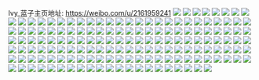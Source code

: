 Ivy_蓝子主页地址: https://weibo.com/u/2161959241 
![](https://wx4.sinaimg.cn/mw2000/80dce149gy1h8vhoc1yfkj22c0340b2b.jpg) 
![](https://wx4.sinaimg.cn/mw2000/80dce149gy1h8vhohfpxxj22802yo4qt.jpg) 
![](https://wx4.sinaimg.cn/mw2000/80dce149gy1h8vhojsqc7j22802you0z.jpg) 
![](https://wx4.sinaimg.cn/mw2000/80dce149gy1h8s614efwpj228h2zob2b.jpg) 
![](https://wx4.sinaimg.cn/mw2000/80dce149gy1h8ju826ndkj22802yox6r.jpg) 
![](https://wx4.sinaimg.cn/mw2000/80dce149gy1h8ju7vwxjqj22802yoe83.jpg) 
![](https://wx4.sinaimg.cn/mw2000/80dce149gy1h8ju7tz8mej227s2df4qr.jpg) 
![](https://wx4.sinaimg.cn/mw2000/80dce149gy1h8ju84v6hkj22802yox6r.jpg) 
![](https://wx4.sinaimg.cn/mw2000/80dce149gy1h8juh4g9jrj22802yokjn.jpg) 
![](https://wx4.sinaimg.cn/mw2000/80dce149gy1h8ju7ppm5ij22c02ev1ky.jpg) 
![](https://wx4.sinaimg.cn/mw2000/80dce149gy1h8ju86ehiij22c0340x6q.jpg) 
![](https://wx4.sinaimg.cn/mw2000/80dce149gy1h8jueh67iyj22c0340npe.jpg) 
![](https://wx4.sinaimg.cn/mw2000/80dce149gy1h8e3ybya0vj229g30mnpd.jpg) 
![](https://wx4.sinaimg.cn/mw2000/80dce149gy1h8e3ye06dfj223a2xjnpd.jpg) 
![](https://wx4.sinaimg.cn/mw2000/80dce149gy1h8e3yd0xlsj22422wox6p.jpg) 
![](https://wx4.sinaimg.cn/mw2000/80dce149gy1h83frl8bykj22802yo4qs.jpg) 
![](https://wx4.sinaimg.cn/mw2000/80dce149gy1h83frhoqrlj22802yob2c.jpg) 
![](https://wx4.sinaimg.cn/mw2000/80dce149gy1h83fd52uwej22802yohdw.jpg) 
![](https://wx4.sinaimg.cn/mw2000/80dce149gy1h83fd6evyrj22c03401kz.jpg) 
![](https://wx4.sinaimg.cn/mw2000/80dce149gy1h83fdwp72uj22c0340u0y.jpg) 
![](https://wx4.sinaimg.cn/mw2000/80dce149gy1h83fd7nhe2j22c0340qv6.jpg) 
![](https://wx4.sinaimg.cn/mw2000/80dce149gy1h82c68o78vj234f22xhdt.jpg) 
![](https://wx4.sinaimg.cn/mw2000/80dce149gy1h82c4ai2egj233c2277wi.jpg) 
![](https://wx4.sinaimg.cn/mw2000/80dce149gy1h82c49pxeqj234v238u0x.jpg) 
![](https://wx4.sinaimg.cn/mw2000/80dce149gy1h82ck9u44qj20yi3mvnpd.jpg) 
![](https://wx4.sinaimg.cn/mw2000/80dce149gy1h82ckapdg8j20yi2gs4qp.jpg) 
![](https://wx4.sinaimg.cn/mw2000/80dce149gy1h7y4l8kv54j20u0140k3l.jpg) 
![](https://wx4.sinaimg.cn/mw2000/80dce149gy1h7y4244focj220h2qohdu.jpg) 
![](https://wx4.sinaimg.cn/mw2000/80dce149gy1h7y42a8z89j22802yonpg.jpg) 
![](https://wx4.sinaimg.cn/mw2000/80dce149gy1h7y4220ig9j22c0340npd.jpg) 
![](https://wx4.sinaimg.cn/mw2000/80dce149gy1h7y426jhf9j224d2svb2b.jpg) 
![](https://wx4.sinaimg.cn/mw2000/80dce149gy1h7y42dvfs0j22802yoe84.jpg) 
![](https://wx4.sinaimg.cn/mw2000/80dce149gy1h7y428cx1gj22802yob2c.jpg) 
![](https://wx4.sinaimg.cn/mw2000/80dce149gy1h7y42597yfj21ub2llhdu.jpg) 
![](https://wx4.sinaimg.cn/mw2000/80dce149gy1h7y42c676aj225r2w3e83.jpg) 
![](https://wx4.sinaimg.cn/mw2000/80dce149gy1h7y4230aesj2247306hdu.jpg) 
![](https://wx4.sinaimg.cn/mw2000/80dce149gy1h7y41w3onfj22c03407wk.jpg) 
![](https://wx4.sinaimg.cn/mw2000/80dce149gy1h7y48bgaa2j22c0340e82.jpg) 
![](https://wx4.sinaimg.cn/mw2000/80dce149gy1h7y41ud10zj22c0340u0z.jpg) 
![](https://wx4.sinaimg.cn/mw2000/80dce149gy1h7y443d7mdj22c0340qv7.jpg) 
![](https://wx4.sinaimg.cn/mw2000/80dce149gy1h7y4c3hoa5j23402c0hdu.jpg) 
![](https://wx4.sinaimg.cn/mw2000/80dce149gy1h7y42hbob5j20zk1r645g.jpg) 
![](https://wx4.sinaimg.cn/mw2000/80dce149gy1h7umj0q0hmj235s2dcx6r.jpg) 
![](https://wx4.sinaimg.cn/mw2000/80dce149gy1h7r61scfipj20t41orwkc.jpg) 
![](https://wx4.sinaimg.cn/mw2000/80dce149gy1h7pt8jziu9j228h2zrqv6.jpg) 
![](https://wx4.sinaimg.cn/mw2000/80dce149gy1h7pt9370d0j230u25w4qr.jpg) 
![](https://wx4.sinaimg.cn/mw2000/80dce149gy1h7pt8nhsgaj226m2rh1kz.jpg) 
![](https://wx4.sinaimg.cn/mw2000/80dce149gy1h7pt8ig2pgj22c034lqv6.jpg) 
![](https://wx4.sinaimg.cn/mw2000/80dce149gy1h7pt8qf1drj22c0340qv7.jpg) 
![](https://wx4.sinaimg.cn/mw2000/80dce149gy1h7pt8ww1pdj22c0340e83.jpg) 
![](https://wx4.sinaimg.cn/mw2000/80dce149gy1h7pt90b533j22c034lhdw.jpg) 
![](https://wx4.sinaimg.cn/mw2000/80dce149gy1h7pt8tgrq2j22c0340kjn.jpg) 
![](https://wx4.sinaimg.cn/mw2000/80dce149gy1h7pt96vb42j22c0340qv5.jpg) 
![](https://wx4.sinaimg.cn/mw2000/80dce149gy1h7ppg77mpjj21nq2yokjm.jpg) 
![](https://wx4.sinaimg.cn/mw2000/80dce149gy1h7pplzc36yj21nx2vw7wi.jpg) 
![](https://wx4.sinaimg.cn/mw2000/80dce149gy1h7ppg48edmj21o02yo1kz.jpg) 
![](https://wx4.sinaimg.cn/mw2000/80dce149gy1h7ppg0nmxej21o02yonpe.jpg) 
![](https://wx4.sinaimg.cn/mw2000/80dce149gy1h7ppga6pvgj21nq2yoqv6.jpg) 
![](https://wx4.sinaimg.cn/mw2000/80dce149gy1h7ppge1tmtj22802you0z.jpg) 
![](https://wx4.sinaimg.cn/mw2000/80dce149gy1h7ppgi4cr8j21o02yoe83.jpg) 
![](https://wx4.sinaimg.cn/mw2000/80dce149gy1h7ppglvtgqj22c0340npe.jpg) 
![](https://wx4.sinaimg.cn/mw2000/80dce149gy1h7ppgwgd3dj22802yokjo.jpg) 
![](https://wx4.sinaimg.cn/mw2000/80dce149gy1h7ooa4fa29j20uz0y7798.jpg) 
![](https://wx4.sinaimg.cn/mw2000/80dce149gy1h7ooa3qq1tj20wh136n2x.jpg) 
![](https://wx4.sinaimg.cn/mw2000/80dce149gy1h7ooauagxdj22802you10.jpg) 
![](https://wx4.sinaimg.cn/mw2000/80dce149gy1h7oo9xj9ryj20wi1qmk5u.jpg) 
![](https://wx4.sinaimg.cn/mw2000/80dce149gy1h7oaqrdjd0j21o02yonpe.jpg) 
![](https://wx4.sinaimg.cn/mw2000/80dce149gy1h7oamxg0hoj21ne2yoe82.jpg) 
![](https://wx4.sinaimg.cn/mw2000/80dce149gy1h7oaq0bbibj21nu2yoe82.jpg) 
![](https://wx4.sinaimg.cn/mw2000/80dce149gy1h7oanalp9zj22802yo1l0.jpg) 
![](https://wx4.sinaimg.cn/mw2000/80dce149gy1h7oaqb3d3rj22yo1o0hdu.jpg) 
![](https://wx4.sinaimg.cn/mw2000/80dce149gy1h7oar21h43j21nq2yokjm.jpg) 
![](https://wx4.sinaimg.cn/mw2000/80dce149gy1h7o4cv531ij22802yo4qs.jpg) 
![](https://wx4.sinaimg.cn/mw2000/80dce149gy1h7o44ggl8nj22c0340qv7.jpg) 
![](https://wx4.sinaimg.cn/mw2000/80dce149gy1h7npbx9jrsj22802yokjo.jpg) 
![](https://wx4.sinaimg.cn/mw2000/80dce149gy1h7np49fykxj22802yo1l1.jpg) 
![](https://wx4.sinaimg.cn/mw2000/80dce149gy1h7npd4gpoaj22802yoqv7.jpg) 
![](https://wx4.sinaimg.cn/mw2000/80dce149gy1h7np7z8xsnj22802yoe85.jpg) 
![](https://wx4.sinaimg.cn/mw2000/80dce149gy1h7np3gqv6yj21ho1zkhdu.jpg) 
![](https://wx4.sinaimg.cn/mw2000/80dce149gy1h7np5d9m4gj22802yoe84.jpg) 
![](https://wx4.sinaimg.cn/mw2000/80dce149gy1h7nc3qb9itj21ii2psu0x.jpg) 
![](https://wx4.sinaimg.cn/mw2000/80dce149gy1h7nc3fqe5oj21jx2i4npd.jpg) 
![](https://wx4.sinaimg.cn/mw2000/80dce149gy1h7nc3ohpyej21iw2q6u0x.jpg) 
![](https://wx4.sinaimg.cn/mw2000/80dce149gy1h7nc3k1fvvj21mi2mt7wi.jpg) 
![](https://wx4.sinaimg.cn/mw2000/80dce149gy1h7nc3hw3qgj229730ukjm.jpg) 
![](https://wx4.sinaimg.cn/mw2000/80dce149gy1h7nc7krjxvj21o02you0y.jpg) 
![](https://wx4.sinaimg.cn/mw2000/80dce149gy1h7ivjbdqehj20wi1g647s.jpg) 
![](https://wx4.sinaimg.cn/mw2000/80dce149gy1h7gj9e0jfwj21yy2vdqv6.jpg) 
![](https://wx4.sinaimg.cn/mw2000/80dce149gy1h7giz1ptl0j222u222go1.jpg) 
![](https://wx4.sinaimg.cn/mw2000/80dce149gy1h7gizk4vacj22802yonmd.jpg) 
![](https://wx4.sinaimg.cn/mw2000/80dce149gy1h7gizgvf2nj22242xnu0y.jpg) 
![](https://wx4.sinaimg.cn/mw2000/80dce149gy1h7giz9ipe8j21o0280kjm.jpg) 
![](https://wx4.sinaimg.cn/mw2000/80dce149gy1h7gizf3mlwj22802yo1l0.jpg) 
![](https://wx4.sinaimg.cn/mw2000/80dce149gy1h7gizmsyy5j22802yo1l0.jpg) 
![](https://wx4.sinaimg.cn/mw2000/80dce149gy1h7giz4rpdwj22801o0hdu.jpg) 
![](https://wx4.sinaimg.cn/mw2000/80dce149gy1h7giz6eyfrj229y31ytje.jpg) 
![](https://wx4.sinaimg.cn/mw2000/80dce149gy1h7fh74n05xj225t36cqv8.jpg) 
![](https://wx4.sinaimg.cn/mw2000/80dce149gy1h7fh71ari5j228z2zze83.jpg) 
![](https://wx4.sinaimg.cn/mw2000/80dce149gy1h7fh78lzmqj225t36cqv8.jpg) 
![](https://wx4.sinaimg.cn/mw2000/80dce149gy1h7fh7cqe5mj22802yob29.jpg) 
![](https://wx4.sinaimg.cn/mw2000/80dce149gy1h7clmgkqxvj22802you10.jpg) 
![](https://wx4.sinaimg.cn/mw2000/80dce149gy1h7ayrd32bjj22802you0z.jpg) 
![](https://wx4.sinaimg.cn/mw2000/80dce149gy1h789ur3yzij22802yoqv8.jpg) 
![](https://wx4.sinaimg.cn/mw2000/80dce149gy1h789z0pweuj22802yo1l0.jpg) 
![](https://wx4.sinaimg.cn/mw2000/80dce149gy1h78a36hmjbj22802yo4qs.jpg) 
![](https://wx4.sinaimg.cn/mw2000/80dce149gy1h77koxbp2oj229n30ve82.jpg) 
![](https://wx4.sinaimg.cn/mw2000/80dce149gy1h77eylvto0j2291302hdu.jpg) 
![](https://wx4.sinaimg.cn/mw2000/80dce149gy1h77eyu690qj224d2yd4qq.jpg) 
![](https://wx4.sinaimg.cn/mw2000/80dce149gy1h77exms3m5j22c03401kz.jpg) 
![](https://wx4.sinaimg.cn/mw2000/80dce149gy1h77eygjln3j228g2zakjm.jpg) 
![](https://wx4.sinaimg.cn/mw2000/80dce149gy1h77ezdd2npj21d82yok55.jpg) 
![](https://wx4.sinaimg.cn/mw2000/80dce149gy1h71ou6b6xyj21400u0765.jpg) 
![](https://wx4.sinaimg.cn/mw2000/80dce149gy1h71ouh4lvjj21400u0gq1.jpg) 
![](https://wx4.sinaimg.cn/mw2000/80dce149gy1h70hyhku11j21wr2t04qp.jpg) 
![](https://wx4.sinaimg.cn/mw2000/80dce149gy1h70hzu4v3cj22c0340b29.jpg) 
![](https://wx4.sinaimg.cn/mw2000/80dce149gy1h70hzwaxnkj21ov2rntvw.jpg) 
![](https://wx4.sinaimg.cn/mw2000/80dce149gy1h70hzuzel7j22c03407wh.jpg) 
![](https://wx4.sinaimg.cn/mw2000/80dce149gy1h6vawp599wj20u01hc4bf.jpg) 
![](https://wx4.sinaimg.cn/mw2000/80dce149gy1h6tnt6a2q7j21yd33vaqa.jpg) 
![](https://wx4.sinaimg.cn/mw2000/80dce149gy1h6kaamuqcwj227e2yje83.jpg) 
![](https://wx4.sinaimg.cn/mw2000/80dce149gy1h6ka93rdqej22802yo1l0.jpg) 
![](https://wx4.sinaimg.cn/mw2000/80dce149gy1h6ka6opyudj23402c0b2a.jpg) 
![](https://wx4.sinaimg.cn/mw2000/80dce149gy1h6ka9avc2hj22c0340hdu.jpg) 
![](https://wx4.sinaimg.cn/mw2000/80dce149gy1h6kaa8opc3j22802yob2d.jpg) 
![](https://wx4.sinaimg.cn/mw2000/80dce149gy1h6kab1pzpdj22c0340e84.jpg) 
![](https://wx4.sinaimg.cn/mw2000/80dce149gy1h6c6q5yh2nj22c0340x6r.jpg) 
![](https://wx4.sinaimg.cn/mw2000/80dce149gy1h6c6pli7gcj22c03407wj.jpg) 
![](https://wx4.sinaimg.cn/mw2000/80dce149gy1h6c6px08f8j22802yoath.jpg) 
![](https://wx4.sinaimg.cn/mw2000/80dce149gy1h6c6py5v1kj22c0340npd.jpg) 
![](https://wx4.sinaimg.cn/mw2000/80dce149gy1h6c6phmoroj22c0340npf.jpg) 
![](https://wx4.sinaimg.cn/mw2000/80dce149gy1h6c6pjpax5j20zk1beada.jpg) 
![](https://wx4.sinaimg.cn/mw2000/80dce149gy1h5uyttddtsj225r2wbu0y.jpg) 
![](https://wx4.sinaimg.cn/mw2000/80dce149gy1h5douzpfuuj22802yo4qs.jpg) 
![](https://wx4.sinaimg.cn/mw2000/80dce149gy1h5dov0utkvj21o01j5b29.jpg) 
![](https://wx4.sinaimg.cn/mw2000/80dce149gy1h5dov3g4dkj22802yob2c.jpg) 
![](https://wx4.sinaimg.cn/mw2000/80dce149gy1h5dov6c0qmj22802yohdw.jpg) 
![](https://wx4.sinaimg.cn/mw2000/80dce149gy1h52mcb1rdmj22c02yu4qr.jpg) 
![](https://wx4.sinaimg.cn/mw2000/80dce149gy1h52mcjqx8wj20wh18kgrg.jpg) 
![](https://wx4.sinaimg.cn/mw2000/80dce149gy1h4igbkli4ij21lz25b1ky.jpg) 
![](https://wx4.sinaimg.cn/mw2000/80dce149gy1h4igbjj6o5j21p71qk7wh.jpg) 
![](https://wx4.sinaimg.cn/mw2000/80dce149gy1h4fiq44ge3j22802yob2b.jpg) 
![](https://wx4.sinaimg.cn/mw2000/80dce149gy1h4fisuvva4j22c02wdqv6.jpg) 
![](https://wx4.sinaimg.cn/mw2000/80dce149gy1h4bwj5cclkj20sa1ebdll.jpg) 
![](https://wx4.sinaimg.cn/mw2000/80dce149gy1h4b74wtciwj20zk1ben23.jpg) 
![](https://wx4.sinaimg.cn/mw2000/80dce149gy1h49trxjh0vj22802yoqv9.jpg) 
![](https://wx4.sinaimg.cn/mw2000/80dce149gy1h48mjrb9vpj21240pywqx.jpg) 
![](https://wx4.sinaimg.cn/mw2000/80dce149gy1h48mjqtesrj20qa0stk3h.jpg) 
![](https://wx4.sinaimg.cn/mw2000/80dce149gy1h3u4qninioj22972jfhdu.jpg) 
![](https://wx4.sinaimg.cn/mw2000/80dce149gy1h3u4qjllmaj22c0340b2a.jpg) 
![](https://wx4.sinaimg.cn/mw2000/80dce149gy1h3u4qm9db7j22c02mze81.jpg) 
![](https://wx4.sinaimg.cn/mw2000/80dce149gy1h3u4qkwpinj225e2f3e82.jpg) 
![](https://wx4.sinaimg.cn/mw2000/80dce149gy1h3u4qid4erj22c0340x6p.jpg) 
![](https://wx4.sinaimg.cn/mw2000/80dce149gy1h3u4qh7g6sj22972h7qv6.jpg) 
![](https://wx4.sinaimg.cn/mw2000/80dce149gy1h35rqp64lpj20u0140jzx.jpg) 
